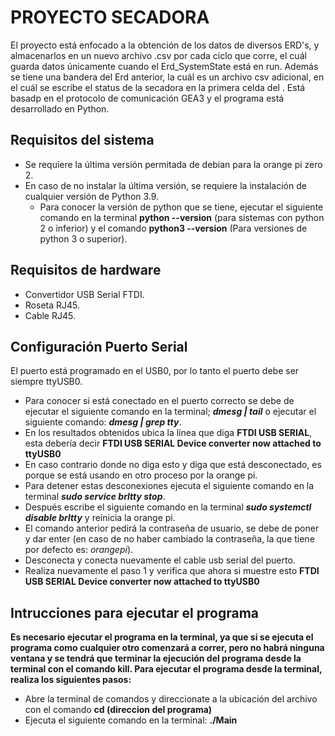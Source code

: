 # PROYECTO SECADORA

El proyecto está enfocado a la obtención de los datos de diversos ERD's, y almacenarlos en un nuevo archivo .csv por cada ciclo que corre, el cuál guarda datos únicamente cuando el Erd_SystemState está en run. Además se tiene una bandera del Erd anterior, la cuál es un archivo csv adicional, en el cuál se escribe el status de la secadora en la primera celda del . Está basadp en el protocolo de comunicación GEA3 y el programa está desarrollado en Python.

## Requisitos del sistema
- Se requiere la última versión permitada de debian para la orange pi zero 2.
- En caso de no instalar la última versión, se requiere la instalación de cualquier versión de Python 3.9.
  - Para conocer la versión de python que se tiene, ejecutar el siguiente comando en la terminal **python --version** (para sistemas con python 2 o inferior) y el comando **python3 --version** (Para versiones de python 3 o superior).

## Requisitos de hardware
- Convertidor USB Serial FTDI.
- Roseta RJ45.
- Cable RJ45. 

## Configuración Puerto Serial
El puerto está programado en el USB0, por lo tanto el puerto debe ser siempre ttyUSB0.
  - Para conocer si está conectado en el puerto correcto se debe de ejecutar el siguiente comando en la terminal; ***dmesg | tail***  o ejecutar el siguiente comando:   ***dmesg | grep tty***.
  - En los resultados obtenidos ubica la línea que diga **FTDI USB SERIAL**, esta debería decir **FTDI USB SERIAL Device converter now attached to ttyUSB0**
  - En caso contrario donde no diga esto y diga que está desconectado, es porque se está usando en otro proceso por la orange pi.
  - Para detener estas desconexiones ejecuta el siguiente comando en la terminal ***sudo service brltty stop***.
  - Después escribe el siguiente comando en la terminal ***sudo systemctl disable brltty*** y reinicia la orange pi.
  - El comando anterior pedirá la contraseña de usuario, se debe de poner y dar enter (en caso de no haber cambiado la contraseña, la que tiene por defecto es: *orangepi*).
  - Desconecta y conecta nuevamente el cable usb serial del puerto.
  - Realiza nuevamente el paso 1 y verifica que ahora si muestre esto **FTDI USB SERIAL Device converter now attached to ttyUSB0**
 
## Intrucciones para ejecutar el programa
**Es necesario ejecutar el programa en la terminal, ya que si se ejecuta el programa como cualquier otro comenzará a correr, pero no habrá ninguna ventana y se tendrá que terminar la ejecución del programa desde la terminal con el comando kill. Para ejecutar el programa desde la terminal, realiza los siguientes pasos:**
- Abre la terminal de comandos y direccionate a la ubicación del archivo con el comando **cd (direccion del programa)**
- Ejecuta el siguiente comando en la terminal: **./Main**
